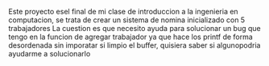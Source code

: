 Este proyecto esel final de mi clase de introduccion a la ingenieria en computacion, se trata de crear un sistema de nomina inicializado con 5 trabajadores
La cuestion es que necesito ayuda para solucionar un bug que tengo en la funcion de agregar trabajador ya que hace los printf de forma desordenada sin imporatar si limpio el buffer,
quisiera saber si algunopodria ayudarme a solucionarlo
